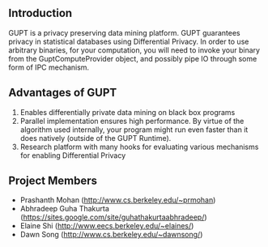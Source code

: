 ## Introduction ##
GUPT is a privacy preserving data mining platform. GUPT guarantees
privacy in statistical databases using Differential Privacy. In order
to use arbitrary binaries, for your computation, you will need to
invoke your binary from the GuptComputeProvider object, and possibly
pipe IO through some form of IPC mechanism.

## Advantages of GUPT ##
1. Enables differentially private data mining on black box programs
2. Parallel implementation ensures high performance. By virtue of the
   algorithm used internally, your program might run even faster than
   it does natively (outside of the GUPT Runtime).
3. Research platform with many hooks for evaluating various mechanisms
  for enabling Differential Privacy

## Project Members ##
* Prashanth Mohan (http://www.cs.berkeley.edu/~prmohan)
* Abhradeep Guha Thakurta (https://sites.google.com/site/guhathakurtaabhradeep/)
* Elaine Shi (http://www.eecs.berkeley.edu/~elaines/)
* Dawn Song (http://www.cs.berkeley.edu/~dawnsong/)
